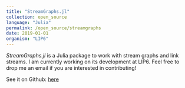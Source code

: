 ```yaml
---
title: "StreamGraphs.jl"
collection: open_source
language: "Julia"
permalink: /open_source/streamgraphs
date: 2019-01-01
organism: "LIP6"
---
```


*StreamGraphs.jl* is a Julia package to work with stream graphs and link streams. I am currently working on its development at LIP6. Feel free to drop me an email if you are interested in contributing!

See it on Github: [here](https://github.com/NicolasGensollen/StreamGraphs.jl)